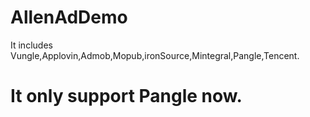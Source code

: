 # AllenAdDemo
 It includes Vungle,Applovin,Admob,Mopub,ironSource,Mintegral,Pangle,Tencent.
# It only support Pangle now.
